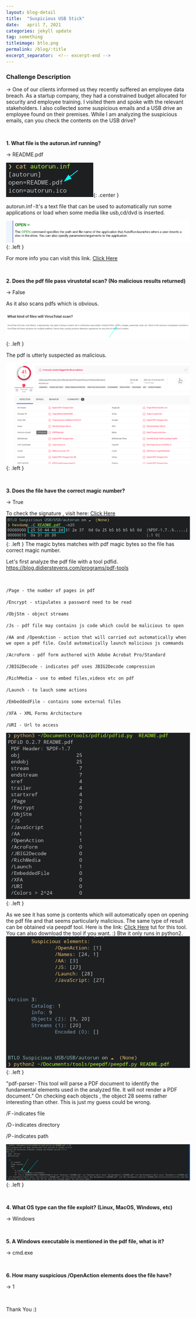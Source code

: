 ```yaml
---
layout: blog-detail
title:  "Suspicious USB Stick"
date:   april 7, 2021
categories: jekyll update
tag: something
titleimage: btlo.png
permalink: /blog/:title
excerpt_separator:  <!-- excerpt-end -->
---
```



### Challenge Description


→<!-- excerpt-start --> One of our clients informed us they recently suffered an employee data breach. As a startup company, they had a constrained budget allocated for security and employee  <!-- excerpt-end --> training. I visited them and spoke with the relevant stakeholders. I also collected some suspicious emails and a USB drive an employee found on their premises. While I am analyzing the suspicious emails, can you check the contents on the USB drive?


&nbsp;
&nbsp;
&nbsp;

**1. What file is the autorun.inf running?**

→ README.pdf


![autorun ><](/assets/img/blog1/1.png){: .center }


autorun.inf - It's a text file that can be used to automatically run some applications or load when some media like usb,cd/dvd is inserted.

![autorun ><](/assets/img/blog1/1p2.png){: .left }

For more info you can visit this link. [Click Here ](https://www.samlogic.net/articles/autorun-commands.htm)

&nbsp;
&nbsp;


**2. Does the pdf file pass virustotal scan? (No malicious results returned)**

→ False

As it also scans pdfs which is obvious.

![scan ><](/assets/img/blog1/2.png){: .left }

The pdf is utterly suspected as malicious.

![virtustotalscan ><](/assets/img/blog1/3.png){: .left }

&nbsp;
&nbsp;


**3. Does the file have the correct magic number?**

→ True

To check the signature , visit here: [Click Here](https://en.wikipedia.org/wiki/List_of_file_signatures)
![ signature ><](/assets/img/blog1/4.png){: .left }
The magic bytes matches with pdf magic bytes so the file has correct magic number.



Let's first analyze the pdf file with a tool pdfid.
https://blog.didierstevens.com/programs/pdf-tools

&nbsp;

<!-- <pre>
<b style="color:black;" > -->
```
/Page - the number of pages in pdf

/Encrypt - stipulates a password need to be read

/ObjStm - object streams

/Js - pdf file may contains js code which could be malicious to open

/AA and /OpenAction - action that will carried out automatically when we open a pdf file. Could automatically launch malicious js commands

/AcroForm - pdf form authored with Adobe Acrobat Pro/Standard

/JBIG2Decode - indicates pdf uses JBIG2Decode compression

/RichMedia - use to embed files,videos etc on pdf

/Launch - to lauch some actions

/EmbeddedFile - contains some external files

/XFA - XML Forms Architecture

/URI - Url to access
```
<!-- </b> 
</pre> -->

![ pdfidresult ><](/assets/img/blog1/5.png){: .left }


As we see it has some js contents which will automatically open on opening the pdf file and that seems particularly malicious.
The same type of result can be obtained via peepdf tool.
Here is the link: [Click Here](https://eternal-todo.com/tools/peepdf-pdf-analysis-tool) tut for this tool. You can also download the tool if you want. :) Btw it only runs in python2.
![ peepdf ><](/assets/img/blog1/6.png){: .left }



"pdf-parser - This tool will parse a PDF document to identify the fundamental elements used in the analyzed file. It will not render a PDF document."
On checking each objects , the object 28 seems rather interesting than other.
This is just my guess could be wrong.

 /F - indicates file

 /D - indicates directory

 /P - indicates path

![ peepdf ><](/assets/img/blog1/7.png){: .left }


&nbsp;
&nbsp;

**4. What OS type can the file exploit? (Linux, MacOS, Windows, etc)**

→ Windows

&nbsp;
&nbsp;


**5. A Windows executable is mentioned in the pdf file, what is it?**

→ cmd.exe


&nbsp;
&nbsp;

**6. How many suspicious /OpenAction elements does the file have?**

→ 1

&nbsp;
&nbsp;

Thank You :)

